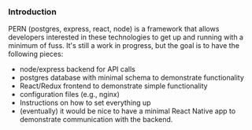 ### Introduction

PERN (postgres, express, react, node) is a framework that allows developers interested in these technologies to get up and running with a minimum of fuss. It's still a work in progress, but the goal is to have the following pieces:

 * node/express backend for API calls
 * postgres database with minimal schema to demonstrate functionality
 * React/Redux frontend to demonstrate simple functionality
 * configuration files (e.g., nginx)
 * Instructions on how to set everything up
 * (eventually) it would be nice to have a minimal React Native app to demonstrate communication with the backend.
